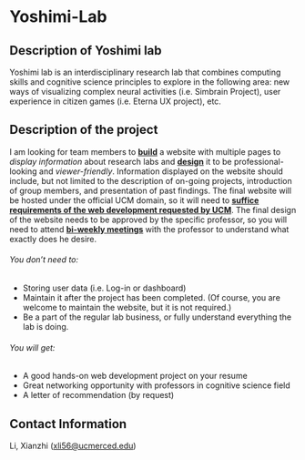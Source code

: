 # Yoshimi-Lab
## Description of Yoshimi lab
Yoshimi lab is an interdisciplinary research lab that combines computing skills and cognitive science principles to explore in the following area: new ways of visualizing complex neural activities (i.e. Simbrain Project), user experience in citizen games (i.e. Eterna UX project), etc.  

## Description of the project
I am looking for team members to **<u>build</u>** a website with multiple pages to *display information* about research labs and **<u>design</u>** it to be professional-looking and *viewer-friendly*. Information displayed on the website should include, but not limited to the description of on-going projects, introduction of group members, and presentation of past findings. The final website will be hosted under the official UCM domain, so it will need to <u>**suffice requirements of the web development requested by UCM**</u>. The final design of the website needs to be approved by the specific professor, so you will need to attend **<u>bi-weekly meetings</u>** with the professor to understand what exactly does he desire. 

###### You don’t need to:
+  Storing user data (i.e. Log-in or dashboard)
+  Maintain it after the project has been completed. (Of course, you are welcome to maintain the website, but it is not required.) 
+  Be a part of the regular lab business, or fully understand everything the lab is doing. 

###### You will get: 
+  A good hands-on web development project on your resume
+  Great networking opportunity with professors in cognitive science field 
+  A letter of recommendation (by request)

## Contact Information
Li, Xianzhi (xli56@ucmerced.edu)

